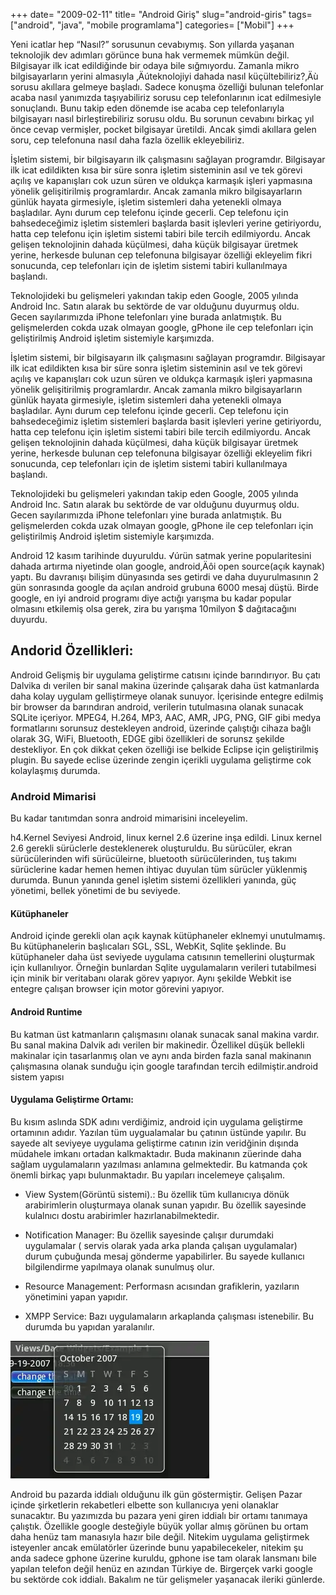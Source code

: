 +++
date= "2009-02-11"
title= "Android Giriş"
slug="android-giris"
tags= ["android", "java", "mobile programlama"]
categories= ["Mobil"]
+++



Yeni icatlar hep “Nasıl?” sorusunun cevabıymış. Son yıllarda yaşanan teknolojik dev adımları görünce buna hak vermemek mümkün değil.
Bilgisayar ilk icat edildiğinde bir odaya bile sığmıyordu. Zamanla mikro bilgisayarların yerini almasıyla ‚Äúteknolojiyi dahada nasıl küçültebiliriz?‚Äù sorusu akıllara gelmeye başladı. Sadece konuşma özelliği bulunan telefonlar acaba nasıl yanımızda taşıyabiliriz sorusu cep telefonlarının icat edilmesiyle sonuçlandı. Bunu takip eden dönemde ise acaba cep telefonlarıyla bilgisayarı nasıl birleştirebiliriz sorusu oldu. Bu sorunun cevabını birkaç yıl önce cevap vermişler, pocket bilgisayar üretildi. Ancak şimdi akıllara gelen soru, cep telefonuna nasıl daha fazla özellik ekleyebiliriz.

İşletim sistemi, bir bilgisayarın ilk çalışmasını sağlayan programdır. Bilgisayar ilk icat edildikten kısa bir süre sonra işletim sisteminin asıl ve tek görevi açılış ve kapanışları cok uzun süren ve oldukça karmaşık işleri yapmasına yönelik gelişitirilmiş programlardır. Ancak zamanla mikro bilgisayarların günlük hayata girmesiyle, işletim sistemleri daha yetenekli olmaya başladılar. Aynı durum cep telefonu içinde gecerli. Cep telefonu için bahsedeceğimiz işletim sistemleri başlarda basit işlevleri yerine getiriyordu, hatta cep telefonu için işletim sistemi tabiri bile tercih edilmiyordu. Ancak gelişen teknolojinin dahada küçülmesi, daha küçük bilgisayar üretmek yerine, herkesde bulunan cep telefonuna bilgisayar özelliği ekleyelim fikri sonucunda, cep telefonları için de işletim sistemi tabiri kullanılmaya başlandı.

Teknolojideki bu gelişmeleri yakından takip eden Google, 2005 yılında Android Inc. Satın alarak bu sektörde de var olduğunu duyurmuş oldu. Gecen sayılarımızda iPhone telefonları yine burada anlatmıştık. Bu gelişmelerden cokda uzak olmayan google, gPhone ile cep telefonları için geliştirilmiş Android işletim sistemiyle karşımızda.


İşletim sistemi, bir bilgisayarın ilk çalışmasını sağlayan programdır. Bilgisayar ilk icat edildikten kısa bir süre sonra işletim sisteminin asıl ve tek görevi açılış ve kapanışları cok uzun süren ve oldukça karmaşık işleri yapmasına yönelik gelişitirilmiş programlardır. Ancak zamanla mikro bilgisayarların günlük hayata girmesiyle, işletim sistemleri daha yetenekli olmaya başladılar. Aynı durum cep telefonu içinde gecerli. Cep telefonu için bahsedeceğimiz işletim sistemleri başlarda basit işlevleri yerine getiriyordu, hatta cep telefonu için işletim sistemi tabiri bile tercih edilmiyordu. Ancak gelişen teknolojinin dahada küçülmesi, daha küçük bilgisayar üretmek yerine, herkesde bulunan cep telefonuna bilgisayar özelliği ekleyelim fikri sonucunda, cep telefonları için de işletim sistemi tabiri kullanılmaya başlandı.

Teknolojideki bu gelişmeleri yakından takip eden Google, 2005 yılında Android Inc. Satın alarak bu sektörde de var olduğunu duyurmuş oldu. Gecen sayılarımızda iPhone telefonları yine burada anlatmıştık. Bu gelişmelerden cokda uzak olmayan google, gPhone ile cep telefonları için geliştirilmiş Android işletim sistemiyle karşımızda.

Android 12 kasım tarihinde duyuruldu. √úrün satmak yerine popularitesini dahada artırma niyetinde olan google, android‚Äôi open source(açık kaynak) yaptı. Bu davranışı bilişim dünyasında ses getirdi ve daha duyurulmasının 2 gün sonrasında google da açılan android grubuna 6000 mesaj düştü. Birde google, en iyi android programı diye actığı yarışma bu kadar popular olmasını etkilemiş olsa gerek, zira bu yarışma 10milyon $ dağıtacağını duyurdu.


## Andorid Özellikleri:

Android Gelişmiş bir uygulama geliştirme catısını içinde barındırıyor. Bu çatı Dalvika dı verilen bir sanal makina üzerinde çalışarak daha üst katmanlarda daha kolay uygulam gelliştirmeye olanak sunuyor. İçerisinde entegre edilmiş bir browser da barındıran android, verilerin tutulmasına olanak sunacak SQLite içeriyor. MPEG4, H.264, MP3, AAC, AMR, JPG, PNG, GIF gibi medya formatlarını sorunsuz destekleyen android, üzerinde çalıştığı cihaza bağlı olarak 3G, WiFi, Bluetooth, EDGE gibi özellikleri de sorunsz şekilde destekliyor. En çok dikkat çeken özelliği ise belkide Eclipse için geliştirilmiş plugin. Bu sayede eclise üzerinde zengin içerikli uygulama geliştirme cok kolaylaşmış durumda.

### Android Mimarisi
Bu kadar tanıtımdan sonra android mimarisini inceleyelim.

h4.Kernel Seviyesi
Android, linux kernel 2.6 üzerine inşa edildi. Linux kernel 2.6 gerekli sürüclerle desteklenerek oluşturuldu. Bu sürücüler, ekran sürücülerinden wifi sürücüleirne, bluetooth sürücülerinden, tuş takımı sürüclerine kadar hemen hemen ihtiyac duyulan tüm sürücler yüklenmiş durumda. Bunun yanında genel işletim sistemi özellikleri yanında, güç yönetimi, bellek yönetimi de bu seviyede.

#### Kütüphaneler
Android içinde gerekli olan açık kaynak kütüphaneler eklnemyi unutulmamış. Bu kütüphanelerin başlıcaları SGL, SSL, WebKit, Sqlite şeklinde. Bu kütüphaneler daha üst seviyede uygulama catısının temellerini oluşturmak için kullanılıyor. Örneğin bunlardan Sqlite uygulamaların verileri tutabilmesi için minik bir veritabanı olarak görev yapıyor. Aynı şekilde Webkit ise entegre çalışan browser için motor görevini yapıyor.

#### Android Runtime
Bu katman üst katmanların çalışmasını olanak sunacak sanal makina vardır. Bu sanal makina Dalvik adı verilen bir makinedir. Özellikel düşük bellekli makinalar için tasarlanmış olan ve aynı anda birden fazla sanal makinanın çalışmasına olanak sunduğu için google tarafından tercih edilmiştir.android sistem yapısı

#### Uygulama Geliştirme Ortamı:
Bu kısım aslında SDK adını verdiğimiz, android için uygulama geliştirme ortamının adıdır. Yazılan tüm uygualamalar bu çatının üstünde yapılır. Bu sayede alt seviyeye uygulama geliştirme catının izin veridğinin dışında müdahele imkanı ortadan kalkmaktadır. Buda makinanın züerinde daha sağlam uygulamaların yazılması anlamına gelmektedir.
Bu katmanda çok önemli birkaç yapı bulunmaktadır. Bu yapıları incelemeye çalışalım.

* View System(Görüntü sistemi).: Bu özellik tüm kullanıcıya dönük arabirimlerin oluşturmaya olanak sunan yapıdır. Bu özellik sayesinde kulalnıcı dostu arabirimler hazırlanabilmektedir.

* Notification Manager: Bu özellik sayesinde çalışır durumdaki uygulamalar ( servis olarak yada arka planda çalışan uygulamalar) durum çubuğunda mesaj gönderme yapabilirler. Bu sayede kullanıcı bilgilendirme yapılmaya olanak sunulmuş olur.

* Resource Management: Performasn acısından grafiklerin, yazıların yönetimini yapan yapıdır.

* XMPP Service: Bazı uygulamaların arkaplanda çalışması istenebilir. Bu durumda bu yapıdan yaralanılır.

![android takvim](/images/views_datewidgets_example1_pickdate1.webp)

Android bu pazarda iddialı olduğunu ilk gün göstermiştir. Gelişen Pazar içinde şirketlerin rekabetleri elbette son kullanıcıya yeni olanaklar sunacaktır. Bu yazımızda bu pazara yeni giren iddialı bir ortamı tanımaya çalıştık. Özellikle google desteğiyle büyük yollar almış görünen bu ortam daha henüz tam manasıyla hazır bile değil. Nitekim uygulama geliştirmek isteyenler ancak emülatörler üzerinde bunu yapabilecekeler, nitekim şu anda sadece gphone üzerine kuruldu, gphone ise tam olarak lansmanı bile yapılan telefon değil henüz en azından Türkiye de. Birgerçek varki google bu sektörde cok iddialı. Bakalım ne tür gelişmeler yaşanacak ileriki günlerde.